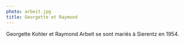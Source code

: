 ```yaml
---
photo: arbeit.jpg
title: Georgette et Raymond
---
```

Georgette Kohler et Raymond Arbeit se sont mariés à Sierentz en 1954.
